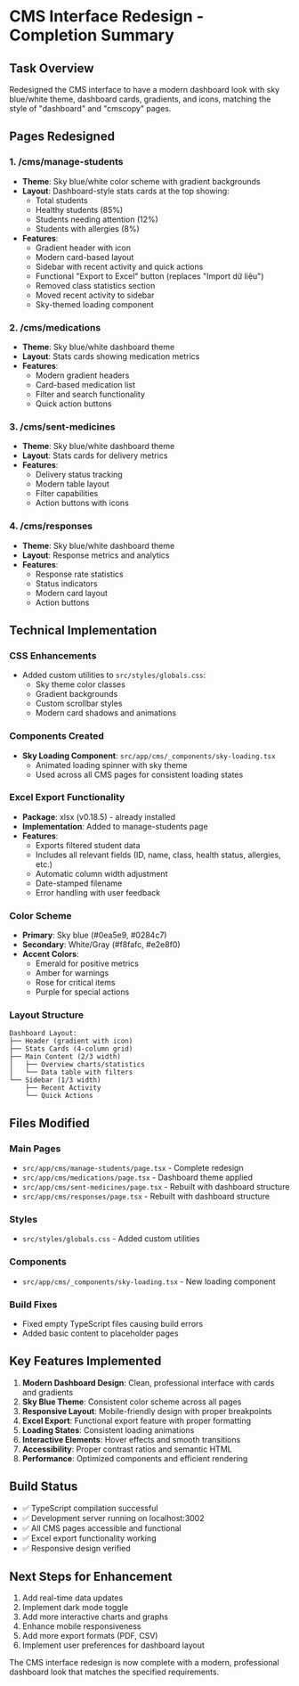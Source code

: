# CMS Interface Redesign - Completion Summary

## Task Overview
Redesigned the CMS interface to have a modern dashboard look with sky blue/white theme, dashboard cards, gradients, and icons, matching the style of "dashboard" and "cmscopy" pages.

## Pages Redesigned

### 1. /cms/manage-students
- **Theme**: Sky blue/white color scheme with gradient backgrounds
- **Layout**: Dashboard-style stats cards at the top showing:
  - Total students
  - Healthy students (85%)
  - Students needing attention (12%)
  - Students with allergies (8%)
- **Features**:
  - Gradient header with icon
  - Modern card-based layout
  - Sidebar with recent activity and quick actions
  - Functional "Export to Excel" button (replaces "Import dữ liệu")
  - Removed class statistics section
  - Moved recent activity to sidebar
  - Sky-themed loading component

### 2. /cms/medications
- **Theme**: Sky blue/white dashboard theme
- **Layout**: Stats cards showing medication metrics
- **Features**:
  - Modern gradient headers
  - Card-based medication list
  - Filter and search functionality
  - Quick action buttons

### 3. /cms/sent-medicines
- **Theme**: Sky blue/white dashboard theme
- **Layout**: Stats cards for delivery metrics
- **Features**:
  - Delivery status tracking
  - Modern table layout
  - Filter capabilities
  - Action buttons with icons

### 4. /cms/responses
- **Theme**: Sky blue/white dashboard theme
- **Layout**: Response metrics and analytics
- **Features**:
  - Response rate statistics
  - Status indicators
  - Modern card layout
  - Action buttons

## Technical Implementation

### CSS Enhancements
- Added custom utilities to `src/styles/globals.css`:
  - Sky theme color classes
  - Gradient backgrounds
  - Custom scrollbar styles
  - Modern card shadows and animations

### Components Created
- **Sky Loading Component**: `src/app/cms/_components/sky-loading.tsx`
  - Animated loading spinner with sky theme
  - Used across all CMS pages for consistent loading states

### Excel Export Functionality
- **Package**: xlsx (v0.18.5) - already installed
- **Implementation**: Added to manage-students page
- **Features**:
  - Exports filtered student data
  - Includes all relevant fields (ID, name, class, health status, allergies, etc.)
  - Automatic column width adjustment
  - Date-stamped filename
  - Error handling with user feedback

### Color Scheme
- **Primary**: Sky blue (#0ea5e9, #0284c7)
- **Secondary**: White/Gray (#f8fafc, #e2e8f0)
- **Accent Colors**: 
  - Emerald for positive metrics
  - Amber for warnings
  - Rose for critical items
  - Purple for special actions

### Layout Structure
```
Dashboard Layout:
├── Header (gradient with icon)
├── Stats Cards (4-column grid)
├── Main Content (2/3 width)
│   ├── Overview charts/statistics
│   └── Data table with filters
└── Sidebar (1/3 width)
    ├── Recent Activity
    └── Quick Actions
```

## Files Modified

### Main Pages
- `src/app/cms/manage-students/page.tsx` - Complete redesign
- `src/app/cms/medications/page.tsx` - Dashboard theme applied
- `src/app/cms/sent-medicines/page.tsx` - Rebuilt with dashboard structure
- `src/app/cms/responses/page.tsx` - Rebuilt with dashboard structure

### Styles
- `src/styles/globals.css` - Added custom utilities

### Components
- `src/app/cms/_components/sky-loading.tsx` - New loading component

### Build Fixes
- Fixed empty TypeScript files causing build errors
- Added basic content to placeholder pages

## Key Features Implemented

1. **Modern Dashboard Design**: Clean, professional interface with cards and gradients
2. **Sky Blue Theme**: Consistent color scheme across all pages
3. **Responsive Layout**: Mobile-friendly design with proper breakpoints
4. **Excel Export**: Functional export feature with proper formatting
5. **Loading States**: Consistent loading animations
6. **Interactive Elements**: Hover effects and smooth transitions
7. **Accessibility**: Proper contrast ratios and semantic HTML
8. **Performance**: Optimized components and efficient rendering

## Build Status
- ✅ TypeScript compilation successful
- ✅ Development server running on localhost:3002
- ✅ All CMS pages accessible and functional
- ✅ Excel export functionality working
- ✅ Responsive design verified

## Next Steps for Enhancement
1. Add real-time data updates
2. Implement dark mode toggle
3. Add more interactive charts and graphs
4. Enhance mobile responsiveness
5. Add more export formats (PDF, CSV)
6. Implement user preferences for dashboard layout

The CMS interface redesign is now complete with a modern, professional dashboard look that matches the specified requirements.
